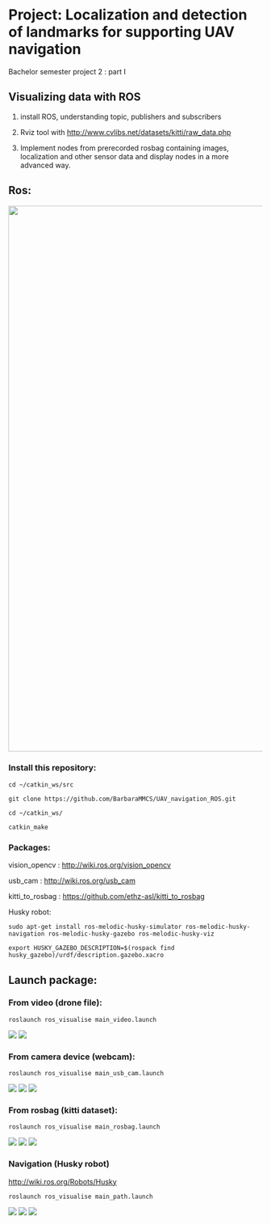 # Project: Localization and detection of landmarks for supporting UAV navigation

Bachelor semester project 2 : part I

## Visualizing data with ROS

1. install ROS, understanding topic, publishers and subscribers

2. Rviz tool with http://www.cvlibs.net/datasets/kitti/raw_data.php

3. Implement nodes from prerecorded rosbag containing images, localization and other sensor data and display nodes in a more advanced way.

## Ros:

<img src="files/file.png" width="1080">
    
### Install this repository:
```
cd ~/catkin_ws/src

git clone https://github.com/BarbaraMMCS/UAV_navigation_ROS.git

cd ~/catkin_ws/

catkin_make
```
### Packages: 

vision_opencv : http://wiki.ros.org/vision_opencv

usb_cam : http://wiki.ros.org/usb_cam

kitti_to_rosbag : https://github.com/ethz-asl/kitti_to_rosbag

Husky robot:
```
sudo apt-get install ros-melodic-husky-simulator ros-melodic-husky-navigation ros-melodic-husky-gazebo ros-melodic-husky-viz

export HUSKY_GAZEBO_DESCRIPTION=$(rospack find husky_gazebo)/urdf/description.gazebo.xacro
```

## Launch package:

### From video (drone file): 
```
roslaunch ros_visualise main_video.launch
```
<img src="files/from_file.png">
<img src="files/video02.png">

### From camera device (webcam):
```
roslaunch ros_visualise main_usb_cam.launch
```
<img src="files/webcam.png">
<img src="files/detected.png">
<img src="files/connected.png">

### From rosbag (kitti dataset): 
```
roslaunch ros_visualise main_rosbag.launch
```
<img src="files/on_rosbag.png">
<img src="files/tf.png">
<img src="files/rvizkitti.png">

### Navigation (Husky robot)
http://wiki.ros.org/Robots/Husky
```
roslaunch ros_visualise main_path.launch
```
<img src="files/path3.png">
<img src="files/gazebo.png">
<img src="files/path1.png">

